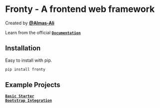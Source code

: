 # Fronty - A frontend web framework

Created by [**@Almas-Ali**](https://github.com/Almas-Ali)

Learn from the official [**`Documentation`**](https://almas-ali.github.io/fronty/)

## Installation

Easy to install with pip.

```bash
pip install fronty
```

## Example Projects

[**`Basic Starter`**](https://github.com/Almas-Ali/fronty/tree/master/examples/starter%20project) <br>
[**`Bootstrap Integration`**](https://github.com/Almas-Ali/fronty/tree/master/examples/Bootstrap%20integration)

